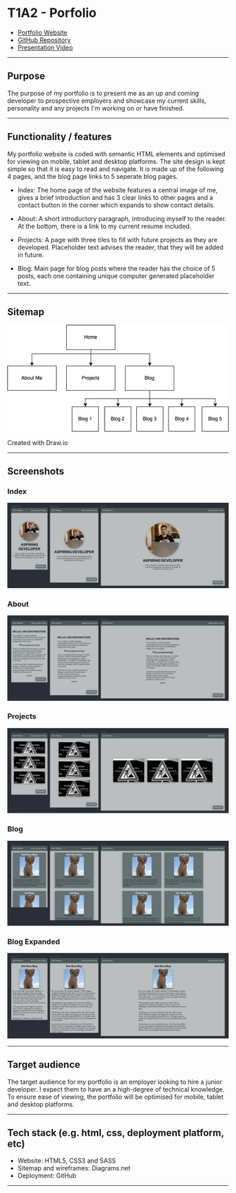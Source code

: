 # T1A2 - Porfolio

- [Portfolio Website]("")
- [GitHub Repository]("https://github.com/john-masters/JohnMasters_T1A2")
- [Presentation Video]("https://youtu.be/QnGB9Kxq2yo")

---

## Purpose

The purpose of my portfolio is to present me as an up and coming developer to prospective employers and showcase my current skills, personality and any projects I'm working on or have finished.

---

## Functionality / features

My portfolio website is coded with semantic HTML elements and optimised for viewing on mobile, tablet and desktop platforms. The site design is kept simple so that it is easy to read and navigate. It is made up of the following 4 pages, and the blog page links to 5 seperate blog pages.

- Index:
The home page of the website features a central image of me, gives a brief introduction and has 3 clear links to other pages and a contact button in the corner which expands to show contact details.

- About:
A short introductory paragraph, introducing myself to the reader. At the bottom, there is a link to my current resume included.

- Projects:
A page with three tiles to fill with future projects as they are developed. Placeholder text advises the reader, that they will be added in future.

- Blog:
Main page for blog posts where the reader has the choice of 5 posts, each one containing unique computer generated placeholder text.

---

## Sitemap

![sitemap](docs/sitemap.jpg)

Created with Draw.io

---

## Screenshots

### Index

![Index Page](docs/site/index.jpg)

### About

![About Page](docs/site/about.jpg)

### Projects

![Mobile Projects Page](docs/site/projects.jpg)

### Blog

![Mobile Blog Page](docs/site/blog.jpg)

### Blog Expanded

![Mobile Blog Expanded Page](docs/site/blog-expanded.jpg)

---

## Target audience

The target audience for my portfolio is an employer looking to hire a junior developer. I expect them to have an a high-degree of technical knowledge. To ensure ease of viewing, the portfolio will be optimised for mobile, tablet and desktop platforms.

---

## Tech stack (e.g. html, css, deployment platform, etc)

- Website: HTML5, CSS3 and SASS
- Sitemap and wireframes: Diagrams.net
- Deployment: GitHub

---
